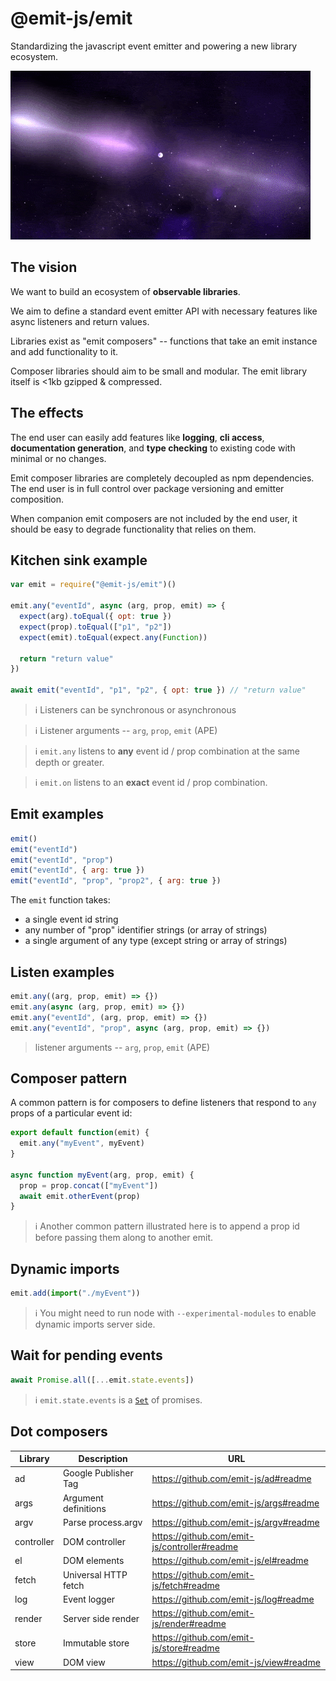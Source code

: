 # @emit-js/emit

Standardizing the javascript event emitter and powering a new library ecosystem.

![emit](emit.gif)

## The vision

We want to build an ecosystem of **observable libraries**.

We aim to define a standard event emitter API with necessary features like async listeners and return values.

Libraries exist as "emit composers" -- functions that take an emit instance and add functionality to it.

Composer libraries should aim to be small and modular. The emit library itself is <1kb gzipped & compressed.

## The effects

The end user can easily add features like **logging**, **cli access**, **documentation generation**, and **type checking** to existing code with minimal or no changes.

Emit composer libraries are completely decoupled as npm dependencies. The end user is in full control over package versioning and emitter composition.

When companion emit composers are not included by the end user, it should be easy to degrade functionality that relies on them.

## Kitchen sink example

```js
var emit = require("@emit-js/emit")()

emit.any("eventId", async (arg, prop, emit) => {
  expect(arg).toEqual({ opt: true })
  expect(prop).toEqual(["p1", "p2"])
  expect(emit).toEqual(expect.any(Function))

  return "return value"
})

await emit("eventId", "p1", "p2", { opt: true }) // "return value"
```

> ℹ️ Listeners can be synchronous or asynchronous

> ℹ️ Listener arguments -- `arg`, `prop`, `emit` (APE)

> ℹ️ `emit.any` listens to **any** event id / prop combination at the same depth or greater.

> ℹ️ `emit.on` listens to an **exact** event id / prop combination.

## Emit examples

```js
emit()
emit("eventId")
emit("eventId", "prop")
emit("eventId", { arg: true })
emit("eventId", "prop", "prop2", { arg: true })
```

The `emit` function takes:

- a single event id string
- any number of "prop" identifier strings (or array of strings)
- a single argument of any type (except string or array of strings)

## Listen examples

```js
emit.any((arg, prop, emit) => {})
emit.any(async (arg, prop, emit) => {})
emit.any("eventId", (arg, prop, emit) => {})
emit.any("eventId", "prop", async (arg, prop, emit) => {})
```

> listener arguments -- `arg`, `prop`, `emit` (APE)

## Composer pattern

A common pattern is for composers to define listeners that respond to `any` props of a particular event id:

```js
export default function(emit) {
  emit.any("myEvent", myEvent)
}

async function myEvent(arg, prop, emit) {
  prop = prop.concat(["myEvent"])
  await emit.otherEvent(prop)
}
```

> ℹ️ Another common pattern illustrated here is to append a prop id before passing them along to another emit.

## Dynamic imports

```js
emit.add(import("./myEvent"))
```

> ℹ️ You might need to run node with `--experimental-modules` to enable dynamic imports server side.

## Wait for pending events

```js
await Promise.all([...emit.state.events])
```

> ℹ️ `emit.state.events` is a [`Set`](https://developer.mozilla.org/en-US/docs/Web/JavaScript/Reference/Global_Objects/Set) of promises.

## Dot composers

| Library    | Description          | URL                                          |
| ---------- | -------------------- | -------------------------------------------- |
| ad         | Google Publisher Tag | https://github.com/emit-js/ad#readme         |
| args       | Argument definitions | https://github.com/emit-js/args#readme       |
| argv       | Parse process.argv   | https://github.com/emit-js/argv#readme       |
| controller | DOM controller       | https://github.com/emit-js/controller#readme |
| el         | DOM elements         | https://github.com/emit-js/el#readme         |
| fetch      | Universal HTTP fetch | https://github.com/emit-js/fetch#readme      |
| log        | Event logger         | https://github.com/emit-js/log#readme        |
| render     | Server side render   | https://github.com/emit-js/render#readme     |
| store      | Immutable store      | https://github.com/emit-js/store#readme      |
| view       | DOM view             | https://github.com/emit-js/view#readme       |
